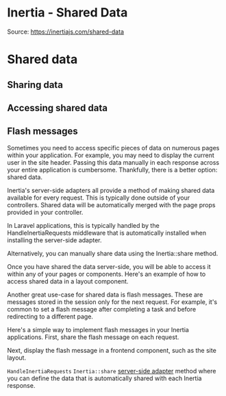 # Inertia - Shared Data

Source: https://inertiajs.com/shared-data

# Shared data

## Sharing data

## Accessing shared data

## Flash messages

Sometimes you need to access specific pieces of data on numerous pages within your application. For example, you may need to display the current user in the site header. Passing this data manually in each response across your entire application is cumbersome. Thankfully, there is a better option: shared data.

Inertia's server-side adapters all provide a method of making shared data available for every request. This is typically done outside of your controllers. Shared data will be automatically merged with the page props provided in your controller.

In Laravel applications, this is typically handled by the HandleInertiaRequests middleware that is automatically installed when installing the server-side adapter.

Alternatively, you can manually share data using the Inertia::share method.

Once you have shared the data server-side, you will be able to access it within any of your pages or components. Here's an example of how to access shared data in a layout component.

Another great use-case for shared data is flash messages. These are messages stored in the session only for the next request. For example, it's common to set a flash message after completing a task and before redirecting to a different page.

Here's a simple way to implement flash messages in your Inertia applications. First, share the flash message on each request.

Next, display the flash message in a frontend component, such as the site layout.

`HandleInertiaRequests`
`Inertia::share`
[server-side adapter](/server-side-setup#middleware)
method where you can define the data that is automatically shared with each Inertia response.
